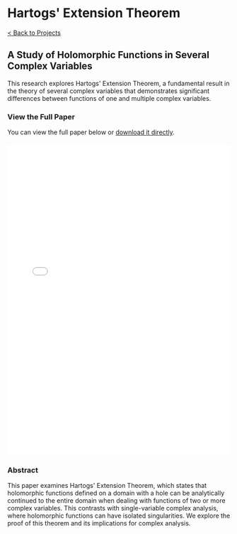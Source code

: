 # Hartogs' Extension Theorem

[< Back to Projects](/blog/projects)

## A Study of Holomorphic Functions in Several Complex Variables

This research explores Hartogs' Extension Theorem, a fundamental result in the theory of several complex variables that demonstrates significant differences between functions of one and multiple complex variables.

### View the Full Paper

You can view the full paper below or [download it directly](/blog/projects/hartogs/Hartogs__theorem.pdf).

<div style="width: 100%; height: 700px; margin: 20px 0;">
<embed src="/blog/projects/hartogs/Hartogs__theorem.pdf" type="application/pdf" width="100%" height="100%">
</div>

### Abstract

This paper examines Hartogs' Extension Theorem, which states that holomorphic functions defined on a domain with a hole can be analytically continued to the entire domain when dealing with functions of two or more complex variables. This contrasts with single-variable complex analysis, where holomorphic functions can have isolated singularities. We explore the proof of this theorem and its implications for complex analysis.